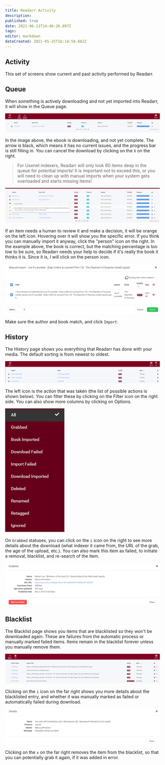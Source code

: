 ```yaml
---
title: Readarr Activity
description: 
published: true
date: 2021-06-21T14:46:26.097Z
tags: 
editor: markdown
dateCreated: 2021-05-25T16:14:58.862Z
---
```


## Activity

This set of screens show current and past activity performed by Readarr.

## Queue

When something is actively downloading and not yet imported into Readarr, it will show in the Queue page.

![queue1.png](/assets/readarr/queue1.png)

In the image above, the ebook is downloading, and not yet complete. The arrow is black, which means it has no current issues, and the progress bar is still filling in. You can cancel the download by clicking on the `X` on the right.

> For Usenet indexers, Readarr will only look 60 items deep in the queue for potential imports! It is important not to exceed this, or you will need to clean up with manual imports when your system gets overloaded and starts missing items!

![queue2.png](/assets/readarr/queue2.png)

If an item needs a human to review it and make a decision, it will be orange on the left icon. Hovering over it will show you the specific error. If you think you can manually import it anyway, click the "person" icon on the right.  In the example above, the book is correct, but the matching percentage is too low to be sure, so Readarr needs your help to decide if it's really the book it thinks it is.  Since it is, I will click on the person icon.

![queue3.png](/assets/readarr/queue3.png)

Make sure the author and book match, and click `Import`.

## History

The History page shows you everything that Readarr has done with your media. The default sorting is from newest to oldest.

![history1.png](/assets/readarr/history1.png)

The left icon is the action that was taken (the list of possible actions is shown below). You can filter these by clicking on the Filter icon on the right side. You can also show more columns by clicking on Options.

![history2.png](/assets/readarr/history2.png)

On `Grabbed` statuses, you can click on the `i` icon on the right to see more details about the download (what indexer it came from, the URL of the grab, the age of the upload, etc.). You can also mark this item as failed, to initiate a removal, blacklist, and re-search of the item.

![history4.png](/assets/readarr/history4.png)

## Blacklist

The Blacklist page shows you items that are blacklisted so they won't be downloaded again. These are failures from the automatic process or manually marked failed items. Items remain in the blacklist forever unless you manually remove them.

![blacklist1.png](/assets/readarr/blacklist1.png)

Clicking on the `i` icon on the far right shows you more details about the blacklisted entry, and whether it was manually marked as failed or automatically failed during download.

![blacklist2.png](/assets/readarr/blacklist2.png)

Clicking on the `x` on the far right removes the item from the blacklist, so that you can potentially grab it again, if it was added in error.
